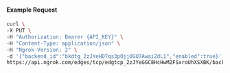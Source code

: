 <!-- Code generated for API Clients. DO NOT EDIT. -->

#### Example Request

```bash
curl \
-X PUT \
-H "Authorization: Bearer {API_KEY}" \
-H "Content-Type: application/json" \
-H "Ngrok-Version: 2" \
-d '{"backend_id":"bkdtg_2zJYeHD7qs3pOjjOGU7AwaiZdL1","enabled":true}' \
https://api.ngrok.com/edges/tcp/edgtcp_2zJYeGGC8HcHwM2FSxroUhXSXBK/backend
```

